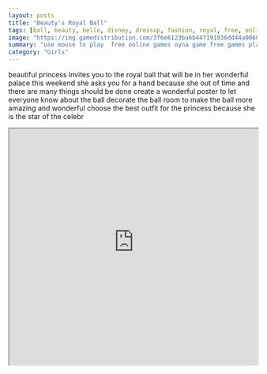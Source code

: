 ```yaml
---
layout: posts
title: "Beauty's Royal Ball"
tags: [ball, beauty, belle, disney, dressup, fashion, royal, free, online, games, oyna, game, free, games, play, play, games]
image: "https://img.gamedistribution.com/3f6e6123ba6b447191036dd44a0060de.jpg"
summary: "use mouse to play  free online games oyna game free games play play games"
category: "Girls"
---
```


beautiful princess invites you to the royal ball that will be in her wonderful palace this weekend she asks you for a hand because she out of time and there are many things should be done create a wonderful poster to let everyone know about the ball decorate the ball room to make the ball more amazing and wonderful choose the best outfit for the princess because she is the star of the celebr

<iframe width="100%" height="480px;" src="https://html5.gamedistribution.com/3f6e6123ba6b447191036dd44a0060de/"></iframe>